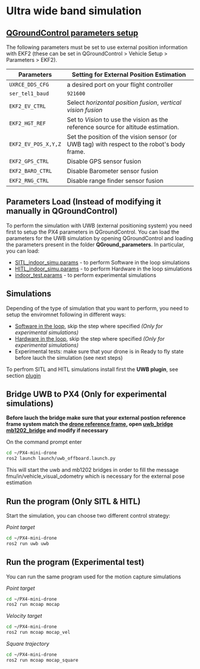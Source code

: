 # Ultra wide band simulation

## [QGroundControl parameters setup](https://docs.px4.io/main/en/ros/external_position_estimation.html#using-vision-or-motion-capture-systems-for-position-estimation)

The following parameters must be set to use external position information with EKF2 (these can be set in QGroundControl > Vehicle Setup > Parameters > EKF2).

|**Parameters** | **Setting for External Position Estimation** |
| --- | --- |
| `UXRCE_DDS_CFG`| a desired port on your flight controller|
| `ser_tel1_baud`| `921600`|
| `EKF2_EV_CTRL` | Select *horizontal position fusion*, *vertical vision fusion* |
| `EKF2_HGT_REF` | Set to *Vision* to use the vision as the reference source for altitude estimation. |
| `EKF2_EV_POS_X,Y,Z` | Set the position of the vision sensor (or UWB tag) with respect to the robot's body frame. |
| `EKF2_GPS_CTRL`| Disable GPS sensor fusion|
| `EKF2_BARO_CTRL`| Disable Barometer sensor fusion|
| `EKF2_RNG_CTRL`| Disable range finder sensor fusion|

## Parameters Load (Instead of modifying it manually in QGroundControl)

To perform the simulation with UWB (external positioning system) you need first to setup the PX4 parameters in QGroundControl. You can load the parameters for the UWB simulation by opening QGroundControl and loading the parameters present in the folder **QGround_parameters**. In particular, you can load:

* [SITL_indoor_simu.params](/QGround_parameters/SITL_indoor_simu.params) - to perform Software in the loop simulations
* [HITL_indoor_simu.params](/QGround_parameters/HITL_intdoor_simu.params) - to perform Hardware in the loop simulations
* [indoor_test.params](/QGround_parameters/indoor_test.params) - to perform experimental simulations

## Simulations

Depending of the type of simulation that you want to perform, you need to setup the enviromnet following in different ways:

* [Software in the loop](/docs/sitl.md), skip the step where specified *(Only for experimental simulations)*
* [Hardware in the loop](/docs/hitl.md), skip the step where specified *(Only for experimental simulations)*
* Experimental tests: make sure that your drone is in Ready to fly state before lauch the simulation (see next steps)

To perfrom SITL and HITL simulations install first the **UWB plugin**, see section [plugin](/docs/plugins.md)

## Bridge UWB to PX4 (Only for experimental simulations)

**Before lauch the bridge make sure that your external postion reference frame system match the [drone reference frame](https://docs.px4.io/main/en/ros/external_position_estimation.html#reference-frames-and-ros), open [uwb_bridge](/bridge_uwb_px4/bridge_uwb_px4/uwb_bridge.py) [mb1202_bridge](/bridge_mb1202_px4/bridge_mb1202_px4/mb_1202_bridge.py) and modify if necessary**

On the command prompt enter

```bash
cd ~/PX4-mini-drone
ros2 launch launch/uwb_offboard.launch.py
```

This will start the uwb and mb1202 bridges in order to fill the message fmu/in/vehicle_visual_odometry which is necessary for the external pose estimation

## Run the program (Only SITL & HITL)

Start the simulation, you can choose two different control strategy:

*Point target*
  
```bash
cd ~/PX4-mini-drone
ros2 run uwb uwb
```

## Run the program (Experimental test)

You can run the same program used for the motion capture simulations

*Point target*
  
```bash
cd ~/PX4-mini-drone
ros2 run mcoap mocap
```

*Velocity target*
  
```bash
cd ~/PX4-mini-drone
ros2 run mcoap mocap_vel
```

*Square trajectory*

```bash
cd ~/PX4-mini-drone
ros2 run mcoap mocap_square
```